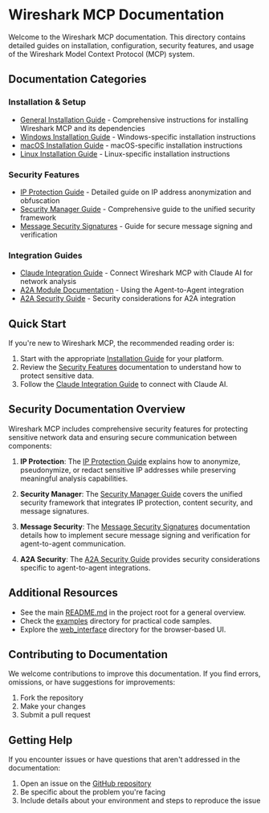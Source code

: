 # Wireshark MCP Documentation

Welcome to the Wireshark MCP documentation. This directory contains detailed guides on installation, configuration, security features, and usage of the Wireshark Model Context Protocol (MCP) system.

## Documentation Categories

### Installation & Setup
- [General Installation Guide](installation.md) - Comprehensive instructions for installing Wireshark MCP and its dependencies
- [Windows Installation Guide](windows_installation.md) - Windows-specific installation instructions
- [macOS Installation Guide](macos_installation.md) - macOS-specific installation instructions
- [Linux Installation Guide](linux_installation.md) - Linux-specific installation instructions

### Security Features
- [IP Protection Guide](ip_protection.md) - Detailed guide on IP address anonymization and obfuscation
- [Security Manager Guide](security_manager.md) - Comprehensive guide to the unified security framework
- [Message Security Signatures](security_signature.md) - Guide for secure message signing and verification

### Integration Guides
- [Claude Integration Guide](claude_integration.md) - Connect Wireshark MCP with Claude AI for network analysis
- [A2A Module Documentation](a2a_module.md) - Using the Agent-to-Agent integration
- [A2A Security Guide](agent_to_agent_integration.md) - Security considerations for A2A integration

## Quick Start

If you're new to Wireshark MCP, the recommended reading order is:

1. Start with the appropriate [Installation Guide](#installation--setup) for your platform.
2. Review the [Security Features](#security-features) documentation to understand how to protect sensitive data.
3. Follow the [Claude Integration Guide](claude_integration.md) to connect with Claude AI.

## Security Documentation Overview

Wireshark MCP includes comprehensive security features for protecting sensitive network data and ensuring secure communication between components:

1. **IP Protection**: The [IP Protection Guide](ip_protection.md) explains how to anonymize, pseudonymize, or redact sensitive IP addresses while preserving meaningful analysis capabilities.

2. **Security Manager**: The [Security Manager Guide](security_manager.md) covers the unified security framework that integrates IP protection, content security, and message signatures.

3. **Message Security**: The [Message Security Signatures](security_signature.md) documentation details how to implement secure message signing and verification for agent-to-agent communication.

4. **A2A Security**: The [A2A Security Guide](agent_to_agent_integration.md) provides security considerations specific to agent-to-agent integrations.

## Additional Resources

- See the main [README.md](../README.md) in the project root for a general overview.
- Check the [examples](../examples) directory for practical code samples.
- Explore the [web_interface](../web_interface) directory for the browser-based UI.

## Contributing to Documentation

We welcome contributions to improve this documentation. If you find errors, omissions, or have suggestions for improvements:

1. Fork the repository
2. Make your changes
3. Submit a pull request

## Getting Help

If you encounter issues or have questions that aren't addressed in the documentation:

1. Open an issue on the [GitHub repository](https://github.com/sarthaksiddha/Wireshark-mcp/issues)
2. Be specific about the problem you're facing
3. Include details about your environment and steps to reproduce the issue
